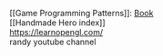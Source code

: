[[Game Programming Patterns]]: [Book](https://gameprogrammingpatterns.com/)  
[[Handmade Hero index]]  
https://learnopengl.com/  
randy youtube channel  

